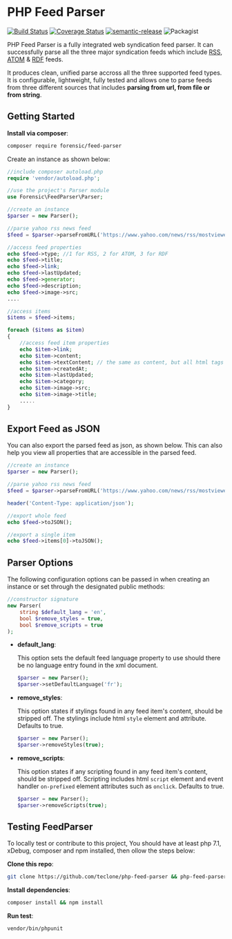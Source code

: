 # PHP Feed Parser

[![Build Status](https://travis-ci.org/teclone/php-feed-parser.svg?branch=master)](https://travis-ci.org/teclone/php-feed-parser)
[![Coverage Status](https://coveralls.io/repos/github/teclone/php-feed-parser/badge.svg?branch=master)](https://coveralls.io/github/teclone/php-feed-parser?branch=master)
[![semantic-release](https://img.shields.io/badge/%20%20%F0%9F%93%A6%F0%9F%9A%80-semantic--release-e10079.svg)](https://github.com/semantic-release/semantic-release)
![Packagist](https://img.shields.io/packagist/dt/forensic/feed-parser.svg)

PHP Feed Parser is a fully integrated web syndication feed parser. It can successfully parse all the three major syndication feeds which include [RSS](http://cyber.harvard.edu/rss/rss.html), [ATOM](https://tools.ietf.org/html/rfc4287) & [RDF](http://web.resource.org/rss/1.0/spec) feeds.

It produces clean, unified parse accross all the three supported feed types. It is configurable, lightweight, fully tested and allows one to parse feeds from three different sources that includes **parsing from url, from file or from string**.

## Getting Started

**Install via composer**:

```bash
composer require forensic/feed-parser
```

Create an instance as shown below:

```php
//include composer autoload.php
require 'vendor/autoload.php';

//use the project's Parser module
use Forensic\FeedParser\Parser;

//create an instance
$parser = new Parser();

//parse yahoo rss news feed
$feed = $parser->parseFromURL('https://www.yahoo.com/news/rss/mostviewed');

//access feed properties
echo $feed->type; //1 for RSS, 2 for ATOM, 3 for RDF
echo $feed->title;
echo $feed->link;
echo $feed->lastUpdated;
echo $feed->generator;
echo $feed->description;
echo $feed->image->src;
....

//access items
$items = $feed->items;

foreach ($items as $item)
{
    //access feed item properties
    echo $item->link;
    echo $item->content;
    echo $item->textContent; // the same as content, but all html tags are stripped out
    echo $item->createdAt;
    echo $item->lastUpdated;
    echo $item->category;
    echo $item->image->src;
    echo $item->image->title;
    .....
}
```

## Export Feed as JSON

You can also export the parsed feed as json, as shown below. This can also help you view all properties that are accessible in the parsed feed.

```php
//create an instance
$parser = new Parser();

//parse yahoo rss news feed
$feed = $parser->parseFromURL('https://www.yahoo.com/news/rss/mostviewed');

header('Content-Type: application/json');

//export whole feed
echo $feed->toJSON();

//export a single item
echo $feed->items[0]->toJSON();
```

## Parser Options

The following configuration options can be passed in when creating an instance or set through the designated public methods:

```php
//constructor signature
new Parser(
    string $default_lang = 'en',
    bool $remove_styles = true,
    bool $remove_scripts = true
);
```

- **default_lang**:

  This option sets the default feed language property to use should there be no language entry found in the xml document.

  ```php
  $parser = new Parser();
  $parser->setDefaultLanguage('fr');
  ```

- **remove_styles**:

  This option states if stylings found in any feed item's content, should be stripped off. The stylings include html `style` element and attribute. Defaults to true.

  ```php
  $parser = new Parser();
  $parser->removeStyles(true);
  ```

- **remove_scripts**:

  This option states if any scripting found in any feed item's content, should be stripped off. Scripting includes html `script` element and event handler `on-prefixed` element attributes such as `onclick`. Defaults to true.

  ```php
  $parser = new Parser();
  $parser->removeScripts(true);
  ```

## Testing FeedParser

To locally test or contribute to this project, You should have at least php 7.1, xDebug, composer and npm installed, then ollow the steps below:

**Clone this repo**:

```bash
git clone https://github.com/teclone/php-feed-parser && php-feed-parser
```

**Install dependencies**:

```bash
composer install && npm install
```

**Run test**:

```bash
vendor/bin/phpunit
```

